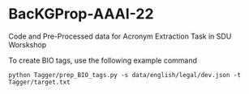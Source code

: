 # BacKGProp-AAAI-22
Code and Pre-Processed data for Acronym Extraction Task in SDU Worskshop

To create BIO tags, use the following  example command

```python Tagger/prep_BIO_tags.py -s data/english/legal/dev.json -t   Tagger/target.txt```


